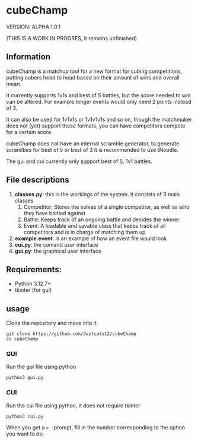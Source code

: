 # cubeChamp

VERSION: ALPHA 1.0.1

(THIS IS A WORK IN PROGRES, it remains unfinished)

## Information
cubeChamp is a matchup tool for a new format for cubing competitions, putting cubers head to head based on their amount of wins and overall mean.

It currently supports 1v1s and best of 5 battles, but the score needed to win can be altered. For example longer events would only need 2 points instead of 3.

It can also be used for 1v1v1s or 1v1v1v1s and so on, though the matchmaker does not (yet) support these formats, you can have competitors compete for a certain score.

cubeChamp does not have an internal scramble generator, to generate scramlbes for best of 5 or best of 3 it is recommended to use tNoodle.

The gui and cui currently only support best of 5, 1v1 battles.

## File descriptions
1. **classes.py**: this is the workings of the system. It consists of 3 main classes
    1. Competitor: Stores the solves of a single competitor, as well as who they have battled against
    2. Battle: Keeps track of an ongoing battle and decides the winner
    3. Event: A loadable and savable class that keeps track of all competitors and is in charge of matching them up
2. **example.event**: is an example of how an event file would look
3. **cui.py**: the comand user interface
4. **gui.py**: the graphical user interface

## Requirements:

- Python 3.12.7+
- tkinter (for gui)
## usage

Clone the repository and move into it
```
git clone https://github.com/Justcats12/cubeChamp
cd cubeChamp
```

### GUI
Run the gui file using python

```
python3 gui.py
```

### CUI
Run the cui file using python, it does not require tkinter
```
python3 cui.py
```

When you get a `> `-prompt, fill in the number corresponding to the option you want to do.
